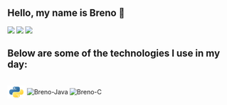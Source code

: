 ## Hello, my name is Breno 🤘

 <a href="https://instagram.com/sr.brendon_g21" target="_blank"><img src="https://img.shields.io/badge/-Instagram-%23E4405F?style=for-the-badge&logo=instagram&logoColor=white" target="_blank"></a>
 <a href="https://www.linkedin.com/in/breno-gomes-4034622a3/" target="_blank"><img src="https://img.shields.io/badge/-LinkedIn-%230077B5?style=for-the-badge&logo=linkedin&logoColor=white" target="_blank"></a> 
 <a href = "mailto:brendon_gomes1999@hotmail.com"><img src="https://img.shields.io/badge/-Gmail-%23333?style=for-the-badge&logo=gmail&logoColor=white" target="_blank"></a>

## Below are some of the technologies I use in my day:

<div style="display: inline_block"><br>
  
<img align="center" alt="Breno-Python" height="30" width="40" src="https://raw.githubusercontent.com/devicons/devicon/master/icons/python/python-original.svg">

<img align="center" alt="Breno-Java" height="30" width="40" src="https://img.icons8.com/?size=512&id=13679&format=png">

<img align="center" alt="Breno-C" height="30" width="40" src="https://img.icons8.com/?size=100&id=vAJD4bPPf091&format=png">

</div>

##

